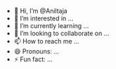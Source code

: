 - 👋 Hi, I’m @Aniltaja
- 👀 I’m interested in ...
- 🌱 I’m currently learning ...
- 💞️ I’m looking to collaborate on ...
- 📫 How to reach me ...
- 😄 Pronouns: ...
- ⚡ Fun fact: ...

<!---
Aniltaja/Aniltaja is a ✨ special ✨ repository because its `README.md` (this file) appears on your GitHub profile.
You can click the Preview link to take a look at your changes.
--->
